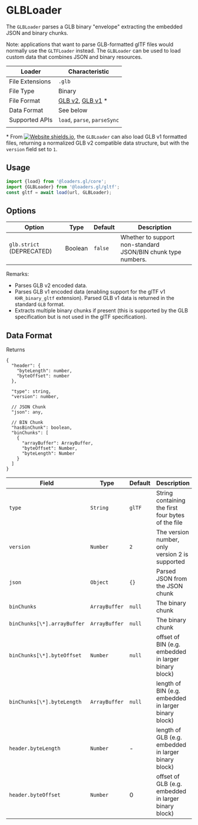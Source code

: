 # GLBLoader

The `GLBLoader` parses a GLB binary "envelope" extracting the embedded JSON and binary chunks.

Note: applications that want to parse GLB-formatted glTF files would normally use the `GLTFLoader` instead. The `GLBLoader` can be used to load custom data that combines JSON and binary resources.

| Loader          | Characteristic                                                                                                                                                                                                   |
| --------------- | ---------------------------------------------------------------------------------------------------------------------------------------------------------------------------------------------------------------- |
| File Extensions | `.glb`                                                                                                                                                                                                           |
| File Type       | Binary                                                                                                                                                                                                           |
| File Format     | [GLB v2](https://github.com/KhronosGroup/glTF/tree/master/specification/2.0#glb-file-format-specification), [GLB v1](https://github.com/KhronosGroup/glTF/tree/master/extensions/1.0/Khronos/KHR_binary_glTF) \* |
| Data Format     | See below                                                                                                                                                                                                        |
| Supported APIs  | `load`, `parse`, `parseSync`                                                                                                                                                                                     |
|                 |

\* From [![Website shields.io](https://img.shields.io/badge/v2.3-blue.svg?style=flat-square)](http://shields.io), the `GLBLoader` can also load GLB v1 formatted files, returning a normalized GLB v2 compatible data structure, but with the `version` field set to `1`.

## Usage

```typescript
import {load} from '@loaders.gl/core';
import {GLBLoader} from '@loaders.gl/gltf';
const gltf = await load(url, GLBLoader);
```

## Options

| Option                    | Type    | Default | Description                                                  |
| ------------------------- | ------- | ------- | ------------------------------------------------------------ |
| `glb.strict` (DEPRECATED) | Boolean | `false` | Whether to support non-standard JSON/BIN chunk type numbers. |

Remarks:

- Parses GLB v2 encoded data.
- Parses GLB v1 encoded data (enabling support for the glTF v1 `KHR_binary_gltf` extension). Parsed GLB v1 data is returned in the standard `GLB` format.
- Extracts multiple binary chunks if present (this is supported by the GLB specification but is not used in the glTF specification).

## Data Format

Returns

```typescripton
{
  "header": {
    "byteLength": number,
    "byteOffset": number
  },

  "type": string,
  "version": number,

  // JSON Chunk
  "json": any,

  // BIN Chunk
  "hasBinChunk": boolean,
  "binChunks": [
    {
      "arrayBuffer": ArrayBuffer,
      "byteOffset": Number,
      "byteLength": Number
    }
  ]
}
```

| Field                       | Type          | Default | Description                                          |
| --------------------------- | ------------- | ------- | ---------------------------------------------------- |
| `type`                      | `String`      | `glTF`  | String containing the first four bytes of the file   |
| `version`                   | `Number`      | `2`     | The version number, only version 2 is supported      |
| `json`                      | `Object`      | `{}`    | Parsed JSON from the JSON chunk                      |
| `binChunks`                 | `ArrayBuffer` | `null`  | The binary chunk                                     |
| `binChunks[\*].arrayBuffer` | `ArrayBuffer` | `null`  | The binary chunk                                     |
| `binChunks[\*].byteOffset`  | `Number`      | `null`  | offset of BIN (e.g. embedded in larger binary block) |
| `binChunks[\*].byteLength`  | `ArrayBuffer` | `null`  | length of BIN (e.g. embedded in larger binary block) |
| `header.byteLength`         | `Number`      | -       | length of GLB (e.g. embedded in larger binary block) |
| `header.byteOffset`         | `Number`      | 0       | offset of GLB (e.g. embedded in larger binary block) |
